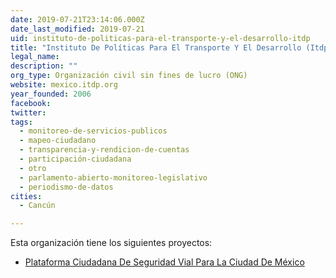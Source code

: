 ```yaml
---
date: 2019-07-21T23:14:06.000Z
date_last_modified: 2019-07-21
uid: instituto-de-politicas-para-el-transporte-y-el-desarrollo-itdp
title: "Instituto De Políticas Para El Transporte Y El Desarrollo (Itdp)"
legal_name: 
description: ""
org_type: Organización civil sin fines de lucro (ONG)
website: mexico.itdp.org
year_founded: 2006
facebook: 
twitter: 
tags:
  - monitoreo-de-servicios-publicos
  - mapeo-ciudadano
  - transparencia-y-rendicion-de-cuentas
  - participación-ciudadana
  - otro
  - parlamento-abierto-monitoreo-legislativo
  - periodismo-de-datos
cities: 
  - Cancún

---
```


Esta organización tiene los siguientes proyectos:

- [Plataforma Ciudadana De Seguridad Vial Para La Ciudad De México](/proyectos/plataforma-ciudadana-de-seguridad-vial-para-la-ciudad-de-mexico)
